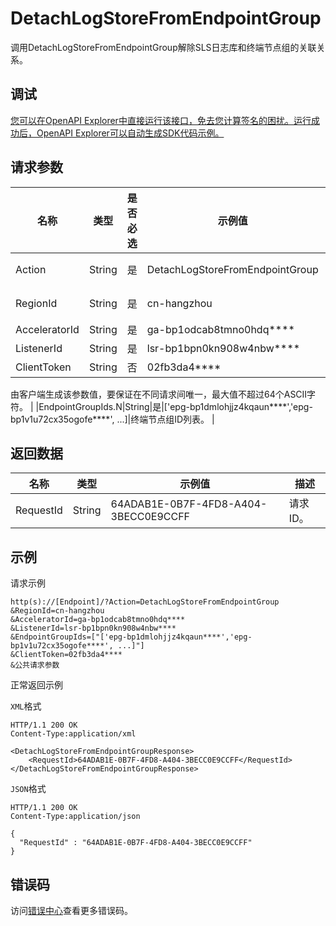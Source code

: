 # DetachLogStoreFromEndpointGroup

调用DetachLogStoreFromEndpointGroup解除SLS日志库和终端节点组的关联关系。

## 调试

[您可以在OpenAPI Explorer中直接运行该接口，免去您计算签名的困扰。运行成功后，OpenAPI Explorer可以自动生成SDK代码示例。](https://api.aliyun.com/#product=Ga&api=DetachLogStoreFromEndpointGroup&type=RPC&version=2019-11-20)

## 请求参数

|名称|类型|是否必选|示例值|描述|
|--|--|----|---|--|
|Action|String|是|DetachLogStoreFromEndpointGroup|系统规定参数。取值：**DetachLogStoreFromEndpointGroup**。 |
|RegionId|String|是|cn-hangzhou|全球加速实例所在的地域ID，仅取值**cn-hangzhou**。 |
|AcceleratorId|String|是|ga-bp1odcab8tmno0hdq\*\*\*\*|全球加速实例ID。 |
|ListenerId|String|是|lsr-bp1bpn0kn908w4nbw\*\*\*\*|监听实例ID。 |
|ClientToken|String|否|02fb3da4\*\*\*\*|客户端Token，用于保证请求的幂等性。

 由客户端生成该参数值，要保证在不同请求间唯一，最大值不超过64个ASCII字符。 |
|EndpointGroupIds.N|String|是|\['epg-bp1dmlohjjz4kqaun\*\*\*\*','epg-bp1v1u72cx35ogofe\*\*\*\*', ...\]|终端节点组ID列表。 |

## 返回数据

|名称|类型|示例值|描述|
|--|--|---|--|
|RequestId|String|64ADAB1E-0B7F-4FD8-A404-3BECC0E9CCFF|请求ID。 |

## 示例

请求示例

```
http(s)://[Endpoint]/?Action=DetachLogStoreFromEndpointGroup
&RegionId=cn-hangzhou
&AcceleratorId=ga-bp1odcab8tmno0hdq****
&ListenerId=lsr-bp1bpn0kn908w4nbw****
&EndpointGroupIds=["['epg-bp1dmlohjjz4kqaun****','epg-bp1v1u72cx35ogofe****', ...]"]
&ClientToken=02fb3da4****
&公共请求参数
```

正常返回示例

`XML`格式

```
HTTP/1.1 200 OK
Content-Type:application/xml

<DetachLogStoreFromEndpointGroupResponse>
    <RequestId>64ADAB1E-0B7F-4FD8-A404-3BECC0E9CCFF</RequestId>
</DetachLogStoreFromEndpointGroupResponse>
```

`JSON`格式

```
HTTP/1.1 200 OK
Content-Type:application/json

{
  "RequestId" : "64ADAB1E-0B7F-4FD8-A404-3BECC0E9CCFF"
}
```

## 错误码

访问[错误中心](https://error-center.aliyun.com/status/product/Ga)查看更多错误码。

